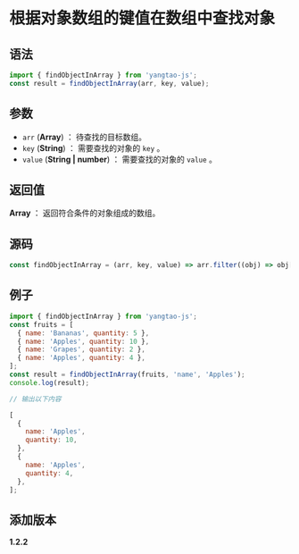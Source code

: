 # 根据对象数组的键值在数组中查找对象

## 语法

```js
import { findObjectInArray } from 'yangtao-js';
const result = findObjectInArray(arr, key, value);
```

## 参数

- `arr` (**Array**) ： 待查找的目标数组。
- `key` (**String**) ： 需要查找的对象的 `key` 。
- `value` (**String | number**) ： 需要查找的对象的 `value` 。

## 返回值

**Array** ： 返回符合条件的对象组成的数组。

## 源码

```js
const findObjectInArray = (arr, key, value) => arr.filter((obj) => obj[key] === value);
```

## 例子

```js
import { findObjectInArray } from 'yangtao-js';
const fruits = [
  { name: 'Bananas', quantity: 5 },
  { name: 'Apples', quantity: 10 },
  { name: 'Grapes', quantity: 2 },
  { name: 'Apples', quantity: 4 },
];
const result = findObjectInArray(fruits, 'name', 'Apples');
console.log(result);

// 输出以下内容

[
  {
    name: 'Apples',
    quantity: 10,
  },
  {
    name: 'Apples',
    quantity: 4,
  },
];
```

## 添加版本

**1.2.2**
